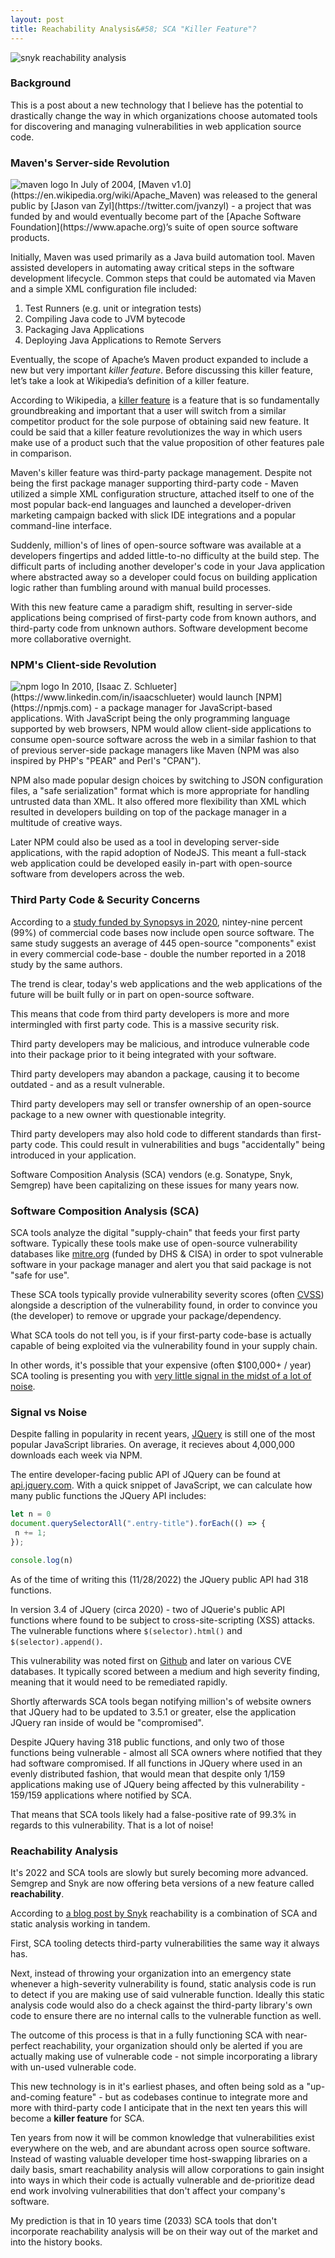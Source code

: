 ```yaml
---
layout: post
title: Reachability Analysis&#58; SCA "Killer Feature"?
---
```


<img src="{{ site.baseurl }}/assets/2022-11-28/reach.png" alt="snyk reachability analysis"/>

### Background
This is a post about a new technology that I believe has the potential to drastically change the way in which organizations choose automated tools for discovering and managing vulnerabilities in web application source code.

### Maven's Server-side Revolution
<img src="{{ site.baseurl }}/assets/2022-11-28/maven.png" alt="maven logo"/>
In July of 2004, [Maven v1.0](https://en.wikipedia.org/wiki/Apache_Maven) was released to the general public by [Jason van Zyl](https://twitter.com/jvanzyl) - a project that was funded by and would eventually become part of the [Apache Software Foundation](https://www.apache.org)’s suite of open source software products. 

Initially, Maven was used primarily as a Java build automation tool. Maven assisted developers in automating away critical steps in the software development lifecycle. Common steps that could be automated via Maven and a simple XML configuration file included: 

1. Test Runners (e.g. unit or integration tests)
2. Compiling Java code to JVM bytecode
3. Packaging Java Applications
4. Deploying Java Applications to Remote Servers

Eventually, the scope of Apache’s Maven product expanded to include a new but very important *killer feature*. Before discussing this killer feature, let’s take a look at Wikipedia’s definition of a killer feature. 

According to Wikipedia, a [killer feature](https://en.wikipedia.org/wiki/Killer_feature) is a feature that is so fundamentally groundbreaking and important that a user will switch from a similar competitor product for the sole purpose of obtaining said new feature. It could be said that a killer feature revolutionizes the way in which users make use of a product such that the value proposition of other features pale in comparison.

Maven's killer feature was third-party package management. Despite not being the first package manager supporting third-party code - Maven utilized a simple XML configuration structure, attached itself to one of the most popular back-end languages and launched a developer-driven marketing campaign backed with slick IDE integrations and a popular command-line interface. 

Suddenly, million's of lines of open-source software was available at a developers fingertips and added little-to-no difficulty at the build step. The difficult parts of including another developer's code in your Java application where abstracted away 
so a developer could focus on building application logic rather than fumbling around with manual build processes. 

With this new feature came a paradigm shift, resulting in server-side applications being comprised of first-party code from known authors, and third-party code from unknown authors. Software development become more collaborative overnight. 

### NPM's Client-side Revolution
<img src="{{ site.baseurl }}/assets/2022-11-28/npm.png" alt="npm logo"/>
In 2010, [Isaac Z. Schlueter](https://www.linkedin.com/in/isaacschlueter) would launch [NPM](https://npmjs.com) - a package manager for JavaScript-based applications. With JavaScript being the only programming language supported by web browsers, NPM would allow client-side applications to consume open-source software across the web in a similar fashion to that of previous server-side package managers like Maven (NPM was also inspired by PHP's "PEAR" and Perl's "CPAN"). 

NPM also made popular design choices by switching to JSON configuration files, a "safe serialization" format which is more appropriate for handling untrusted data than XML. It also offered more flexibility than XML which resulted in developers building on top of the package manager in a multitude of creative ways. 

Later NPM could also be used as a tool in developing server-side applications, with the rapid adoption of NodeJS. This meant a full-stack web application could be developed easily in-part with open-source software from developers across the web. 

### Third Party Code & Security Concerns

According to a [study funded by Synopsys in 2020](https://ttpsc.com/wp3/wp-content/uploads/2020/10/2020-ossra-report.pdf), nintey-nine percent (99%) of commercial code bases now include open source software. The same study suggests an average of 445 open-source "components" exist in every commercial code-base - double the number reported in a 2018 study by the same authors. 

The trend is clear, today's web applications and the web applications of the future will be built fully or in part on open-source software. 

This means that code from third party developers is more and more intermingled with first party code. This is a massive security risk.

Third party developers may be malicious, and introduce vulnerable code into their package prior to it being integrated with your software. 

Third party developers may abandon a package, causing it to become outdated - and as a result vulnerable. 

Third party developers may sell or transfer ownership of an open-source package to a new owner with questionable integrity.

Third party developers may also hold code to different standards than first-party code. This could result in vulnerabilities and bugs "accidentally" being introduced in your application. 

Software Composition Analysis (SCA) vendors (e.g. Sonatype, Snyk, Semgrep) have been capitalizing on these issues for many years now. 

### Software Composition Analysis (SCA)

SCA tools analyze the digital "supply-chain" that feeds your first party software. Typically these tools make use of open-source vulnerability databases like [mitre.org](https://cve.mitre.org/) (funded by DHS & CISA) in order to spot vulnerable software in your package manager and alert you that said package is not "safe for use". 

These SCA tools typically provide vulnerability severity scores (often [CVSS](https://nvd.nist.gov/vuln-metrics/cvss)) alongside a description of the vulnerability found, in order to convince you (the developer) to remove or upgrade your package/dependency.

What SCA tools do not tell you, is if your first-party code-base is actually capable of being exploited via the vulnerability found in your supply chain. 

In other words, it's possible that your expensive (often $100,000+ / year) SCA tooling is presenting you with [very little signal in the midst of a lot of noise](https://en.wikipedia.org/wiki/Signal-to-noise_ratio). 

### Signal vs Noise

Despite falling in popularity in recent years, [JQuery](https://www.npmjs.com/package/jquery) is still one of the most popular JavaScript libraries. On average, it recieves about 4,000,000 downloads each week via NPM.

The entire developer-facing public API of JQuery can be found at [api.jquery.com](https://api.jquery.com). With a quick snippet of JavaScript, we can calculate how many public functions the JQuery API includes:

```javascript
let n = 0
document.querySelectorAll(".entry-title").forEach(() => {
 n += 1;
});

console.log(n)
```

As of the time of writing this (11/28/2022) the JQuery public API had 318 functions. 

In version 3.4 of JQuery (circa 2020) - two of JQuerie's public API functions where found to be subject to cross-site-scripting (XSS) attacks. The vulnerable functions where `$(selector).html()` and `$(selector).append()`. 

This vulnerability was noted first on [Github](https://github.com/advisories/GHSA-gxr4-xjj5-5px2) and later on various CVE databases. It typically scored between a medium and high severity finding, meaning that it would need to be remediated rapidly. 

Shortly afterwards SCA tools began notifying million's of website owners that JQuery had to be updated to 3.5.1 or greater, else the application JQuery ran inside of would be "compromised". 

Despite JQuery having 318 public functions, and only two of those functions being vulnerable - almost all SCA owners where notified that they had software compromised. If all functions in JQuery where used in an evenly distributed fashion, that would mean that 
despite only 1/159 applications making use of JQuery being affected by this vulnerability - 159/159 applications where notified by SCA. 

That means that SCA tools likely had a false-positive rate of 99.3% in regards to this vulnerability. That is a lot of noise!

### Reachability Analysis

It's 2022 and SCA tools are slowly but surely becoming more advanced. Semgrep and Snyk are now offering beta versions of a new feature called **reachability**. 

According to [a blog post by Snyk](https://snyk.io/blog/prioritize-fixes-with-reachable-vulnerabilities-for-github/) reachability is a combination of SCA and static analysis working in tandem. 

First, SCA tooling detects third-party vulnerabilities the same way it always has. 

Next, instead of throwing your organization into an emergency state whenever a high-severity vulnerability is found, static analysis code is run to detect if you are making use of said vulnerable function.
Ideally this static analysis code would also do a check against the third-party library's own code to ensure there are no internal calls to the vulnerable function as well. 

The outcome of this process is that in a fully functioning SCA with near-perfect reachability, your organization should only be alerted if you are actually making use of vulnerable code - not simple incorporating a library with un-used vulnerable code.

This new technology is in it's earliest phases, and often being sold as a "up-and-coming feature" - but as codebases continue to integrate more and more with third-party code I anticipate that in the next ten years this will become a **killer feature** for SCA. 

Ten years from now it will be common knowledge that vulnerabilities exist everywhere on the web, and are abundant across open source software. Instead of wasting valuable developer time host-swapping libraries on a daily basis, smart reachability analysis will
allow corporations to gain insight into ways in which their code is actually vulnerable and de-prioritize dead end work involving vulnerabilities that don't affect your company's software. 

My prediction is that in 10 years time (2033) SCA tools that don't incorporate reachability analysis will be on their way out of the market and into the history books. 